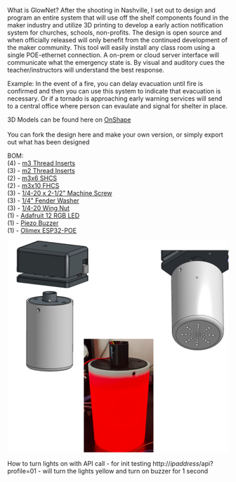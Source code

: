 What is GlowNet?
After the shooting in Nashville, I set out to design and program an entire system that will use off the shelf components found in the maker industry and utilize 3D printing to develop a early action notification system for churches, schools, non-profits. The design is open source and when officially released will only benefit from the continued development of the maker community. This tool will easily install any class room using a single POE-ethernet connection. A on-prem or cloud server interface will communicate what the emergency state is. By visual and auditory cues the teacher/instructors will understand the best response. 

Example: In the event of a fire, you can delay evacuation until fire is confirmed and then you can use this system to indicate that evacuation is necessary.  Or if a tornado is approaching early warning services will send to a central office where  person can evaulate and signal for shelter in place.

3D Models can be found here on [OnShape](https://cad.onshape.com/documents/83dc1b9d5794af9812a20a6e/w/6933c0ec732fa80879dfa10f/e/393d556f8704af149a6ea895)<br><br>
You can fork the design here and make your own version, or simply export out what has been designed

BOM:<br>
(4) - [m3 Thread Inserts](https://a.co/d/j4Eid2X)<br>
(3) - [m2 Thread Inserts](https://a.co/d/)<br>
(2) - [m3x6 SHCS](https://a.co/d/eeJVUk0)<br>
(2) - [m3x10 FHCS](https://a.co/d/9gWt7kn)<br>
(3) - [1/4-20 x 2-1/2" Machine Screw](https://a.co/d/iGymJyz)<br>
(3) - [1/4" Fender Washer](https://a.co/d/4D97qNB)<br>
(3) - [1/4-20 Wing Nut](https://a.co/d/4D97qNB)<br>
(1) - [Adafruit 12 RGB LED](https://a.co/d/511ZWrK)<br>
(1) - [Piezo Buzzer](https://a.co/d/37FOyo1)<br>
(1) - [Olimex ESP32-POE](https://www.digikey.com/en/products/detail/olimex-ltd/ESP32-POE/10258717)<br>

 ![glownet 3d model](/img/glownet3d.png)<br>

How to turn lights on with API call - for init testing
http://<i>ipaddress</i>/api?profile=01 - will turn the lights yellow and turn on buzzer for 1 second
